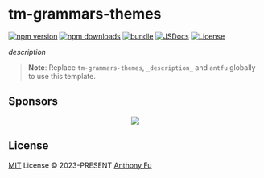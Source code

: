 # tm-grammars-themes

[![npm version][npm-version-src]][npm-version-href]
[![npm downloads][npm-downloads-src]][npm-downloads-href]
[![bundle][bundle-src]][bundle-href]
[![JSDocs][jsdocs-src]][jsdocs-href]
[![License][license-src]][license-href]

_description_

> **Note**:
> Replace `tm-grammars-themes`, `_description_` and `antfu` globally to use this template.

## Sponsors

<p align="center">
  <a href="https://cdn.jsdelivr.net/gh/antfu/static/sponsors.svg">
    <img src='https://cdn.jsdelivr.net/gh/antfu/static/sponsors.svg'/>
  </a>
</p>

## License

[MIT](./LICENSE) License © 2023-PRESENT [Anthony Fu](https://github.com/antfu)

<!-- Badges -->

[npm-version-src]: https://img.shields.io/npm/v/tm-grammars-themes?style=flat&colorA=080f12&colorB=1fa669
[npm-version-href]: https://npmjs.com/package/tm-grammars-themes
[npm-downloads-src]: https://img.shields.io/npm/dm/tm-grammars-themes?style=flat&colorA=080f12&colorB=1fa669
[npm-downloads-href]: https://npmjs.com/package/tm-grammars-themes
[bundle-src]: https://img.shields.io/bundlephobia/minzip/tm-grammars-themes?style=flat&colorA=080f12&colorB=1fa669&label=minzip
[bundle-href]: https://bundlephobia.com/result?p=tm-grammars-themes
[license-src]: https://img.shields.io/github/license/antfu/tm-grammars-themes.svg?style=flat&colorA=080f12&colorB=1fa669
[license-href]: https://github.com/antfu/tm-grammars-themes/blob/main/LICENSE
[jsdocs-src]: https://img.shields.io/badge/jsdocs-reference-080f12?style=flat&colorA=080f12&colorB=1fa669
[jsdocs-href]: https://www.jsdocs.io/package/tm-grammars-themes
